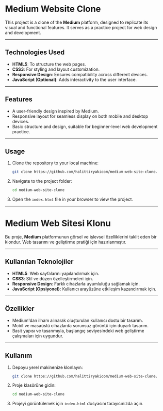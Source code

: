 # Medium Website Clone

This project is a clone of the **Medium** platform, designed to replicate its visual and functional features. It serves as a practice project for web design and development.

---

## Technologies Used
- **HTML5**: To structure the web pages.
- **CSS3**: For styling and layout customization.
- **Responsive Design**: Ensures compatibility across different devices.
- **JavaScript (Optional)**: Adds interactivity to the user interface.

---

## Features
- A user-friendly design inspired by Medium.
- Responsive layout for seamless display on both mobile and desktop devices.
- Basic structure and design, suitable for beginner-level web development practice.

---

## Usage
1. Clone the repository to your local machine:
   ```bash
   git clone https://github.com/halittiryakicom/medium-web-site-clone.git
   ```
2. Navigate to the project folder:
   ```bash
   cd medium-web-site-clone
   ```
3. Open the `index.html` file in your browser to view the project.

---

# Medium Web Sitesi Klonu

Bu proje, **Medium** platformunun görsel ve işlevsel özelliklerini taklit eden bir klondur. Web tasarımı ve geliştirme pratiği için hazırlanmıştır.

---

## Kullanılan Teknolojiler
- **HTML5**: Web sayfalarını yapılandırmak için.
- **CSS3**: Stil ve düzen özelleştirmeleri için.
- **Responsive Design**: Farklı cihazlarla uyumluluğu sağlamak için.
- **JavaScript (Opsiyonel)**: Kullanıcı arayüzüne etkileşim kazandırmak için.

---

## Özellikler
- Medium'dan ilham alınarak oluşturulan kullanıcı dostu bir tasarım.
- Mobil ve masaüstü cihazlarda sorunsuz görüntü için duyarlı tasarım.
- Basit yapısı ve tasarımıyla, başlangıç seviyesindeki web geliştirme çalışmaları için uygundur.

---

## Kullanım
1. Depoyu yerel makinenize klonlayın:
   ```bash
   git clone https://github.com/halittiryakicom/medium-web-site-clone.git
   ```
2. Proje klasörüne gidin:
   ```bash
   cd medium-web-site-clone
   ```
3. Projeyi görüntülemek için `index.html` dosyasını tarayıcınızda açın.
